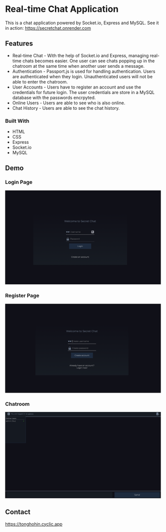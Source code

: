 # Real-time Chat Application

This is a chat application powered by Socket.io, Express and MySQL. See it in action: https://secretchat.onrender.com

## Features

- Real-time Chat - With the help of Socket.io and Express, managing real-time chats becomes easier. One user can see chats popping up in the chatroom at the same time when another user sends a message.
- Authentication - Passport.js is used for handling authentication. Users are authenticated when they login. Unauthenticated users will not be able to enter the chatroom.
- User Accounts - Users have to register an account and use the credentials for future login. The user credentials are store in a MySQL database with the passwords encrpyted.
- Online Users - Users are able to see who is also online.
- Chat History - Users are able to see the chat history.

### Built With

- HTML
- CSS
- Express
- Socket.io
- MySQL

## Demo

### Login Page

![Alt text](/demo/login.png?raw=true "Optional Title")

### Register Page

![Alt text](/demo/register.png?raw=true "Optional Title")

### Chatroom

![Alt text](/demo/chatroom.png?raw=true "Optional Title")

## Contact

https://tonghohin.cyclic.app
